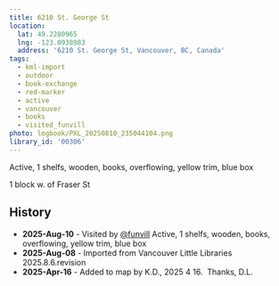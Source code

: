 ```yaml
---
title: 6210 St. George St
location:
  lat: 49.2280965
  lng: -123.0938983
  address: '6210 St. George St, Vancouver, BC, Canada'
tags:
  - kml-import
  - outdoor
  - book-exchange
  - red-marker
  - active
  - vancouver
  - books
  - visited_funvill   
photo: logbook/PXL_20250810_235044104.png
library_id: '00306'
---
```


Active, 1 shelfs, wooden, books, overflowing, yellow trim, blue box

1 block w. of Fraser St

## History

- **2025-Aug-10** - Visited by [@funvill](https://blog.abluestar.com) Active, 1 shelfs, wooden, books, overflowing, yellow trim, blue box
- **2025-Aug-08** - Imported from Vancouver Little Libraries 2025.8.6.revision
- **2025-Apr-16** - Added to map by K.D., 2025 4 16.  Thanks, D.L.